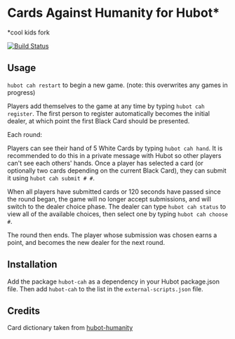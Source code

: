 # Cards Against Humanity for Hubot* 

*cool kids fork

[![Build Status](https://travis-ci.org/jasonrhodes/hubot-cah.svg?branch=master)](https://travis-ci.org/jasonrhodes/hubot-cah)

## Usage

`hubot cah restart` to begin a new game. (note: this overwrites any games in progress)

Players add themselves to the game at any time by typing `hubot cah register`. The first person to register automatically becomes the initial dealer, at which point the first Black Card should be presented.

Each round:

Players can see their hand of 5 White Cards by typing `hubot cah hand`. It is recommended to do this in a private message with Hubot so other players can't see each others' hands. Once a player has selected a card (or optionally two cards depending on the current Black Card), they can submit it using `hubot cah submit # #`.

When all players have submitted cards or 120 seconds have passed since the round began, the game will no longer accept submissions, and will switch to the dealer choice phase. The dealer can type `hubot cah status` to view all of the available choices, then select one by typing `hubot cah choose #`.

The round then ends. The player whose submission was chosen earns a point, and becomes the new dealer for the next round.

## Installation

Add the package `hubot-cah` as a dependency in your Hubot package.json file. Then add `hubot-cah` to the list in the `external-scripts.json` file.

## Credits

Card dictionary taken from [hubot-humanity](https://github.com/jakswa/hubot-humanity) 
